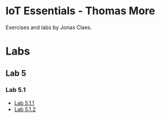 # IoT Essentials - Thomas More
Exercises and labs by Jonas Claes.

# Labs
## Lab 5
### Lab 5.1
- [Lab 5.1.1](/labs/5/1/practice_1.py)
- [Lab 5.1.2](/labs/5/1/practice_2.py)
